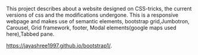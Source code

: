 This project describes about a website designed on CSS-tricks, the current versions of css and the modifications undergone. This is a responsive webpage and makes use of semantic elements, bootstrap grid,Jumbotron, Carousel, Grid framework, footer, Modal elements(google maps used here),Tabbed pane.

https://jayashree1997.github.io/bootstrap1/.